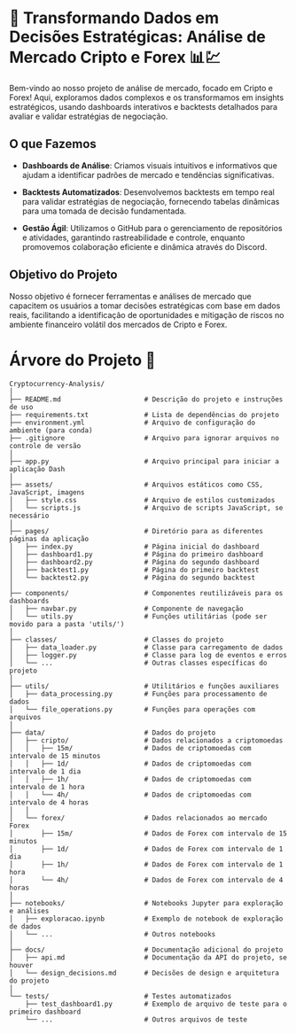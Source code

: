 # 🚀 Transformando Dados em Decisões Estratégicas: Análise de Mercado Cripto e Forex 📊💹

Bem-vindo ao nosso projeto de análise de mercado, focado em Cripto e Forex! Aqui, exploramos dados complexos e os transformamos em insights estratégicos, usando dashboards interativos e backtests detalhados para avaliar e validar estratégias de negociação.

## O que Fazemos

- **Dashboards de Análise**: Criamos visuais intuitivos e informativos que ajudam a identificar padrões de mercado e tendências significativas.

- **Backtests Automatizados**: Desenvolvemos backtests em tempo real para validar estratégias de negociação, fornecendo tabelas dinâmicas para uma tomada de decisão fundamentada.

- **Gestão Ágil**: Utilizamos o GitHub para o gerenciamento de repositórios e atividades, garantindo rastreabilidade e controle, enquanto promovemos colaboração eficiente e dinâmica através do Discord.

## Objetivo do Projeto

Nosso objetivo é fornecer ferramentas e análises de mercado que capacitem os usuários a tomar decisões estratégicas com base em dados reais, facilitando a identificação de oportunidades e mitigação de riscos no ambiente financeiro volátil dos mercados de Cripto e Forex.

# Árvore do Projeto 🌳

```plaintext
Cryptocurrency-Analysis/
│
├── README.md                     # Descrição do projeto e instruções de uso
├── requirements.txt              # Lista de dependências do projeto
├── environment.yml               # Arquivo de configuração do ambiente (para conda)
├── .gitignore                    # Arquivo para ignorar arquivos no controle de versão
│
├── app.py                        # Arquivo principal para iniciar a aplicação Dash
│
├── assets/                       # Arquivos estáticos como CSS, JavaScript, imagens
│   ├── style.css                 # Arquivo de estilos customizados
│   └── scripts.js                # Arquivo de scripts JavaScript, se necessário
│
├── pages/                        # Diretório para as diferentes páginas da aplicação
│   ├── index.py                  # Página inicial do dashboard
│   ├── dashboard1.py             # Página do primeiro dashboard
│   ├── dashboard2.py             # Página do segundo dashboard
│   ├── backtest1.py              # Página do primeiro backtest
│   └── backtest2.py              # Página do segundo backtest
│
├── components/                   # Componentes reutilizáveis para os dashboards
│   ├── navbar.py                 # Componente de navegação
│   └── utils.py                  # Funções utilitárias (pode ser movido para a pasta 'utils/')
│
├── classes/                      # Classes do projeto
│   ├── data_loader.py            # Classe para carregamento de dados
│   ├── logger.py                 # Classe para log de eventos e erros
│   └── ...                       # Outras classes específicas do projeto
│
├── utils/                        # Utilitários e funções auxiliares
│   ├── data_processing.py        # Funções para processamento de dados
│   └── file_operations.py        # Funções para operações com arquivos
│
├── data/                         # Dados do projeto
│   ├── cripto/                   # Dados relacionados a criptomoedas
│   │   ├── 15m/                  # Dados de criptomoedas com intervalo de 15 minutos
│   │   ├── 1d/                   # Dados de criptomoedas com intervalo de 1 dia
│   │   ├── 1h/                   # Dados de criptomoedas com intervalo de 1 hora
│   │   └── 4h/                   # Dados de criptomoedas com intervalo de 4 horas
│   │
│   └── forex/                    # Dados relacionados ao mercado Forex
│       ├── 15m/                  # Dados de Forex com intervalo de 15 minutos
│       ├── 1d/                   # Dados de Forex com intervalo de 1 dia
│       ├── 1h/                   # Dados de Forex com intervalo de 1 hora
│       └── 4h/                   # Dados de Forex com intervalo de 4 horas
│
├── notebooks/                    # Notebooks Jupyter para exploração e análises
│   ├── exploracao.ipynb          # Exemplo de notebook de exploração de dados
│   └── ...                       # Outros notebooks
│
├── docs/                         # Documentação adicional do projeto
│   ├── api.md                    # Documentação da API do projeto, se houver
│   └── design_decisions.md       # Decisões de design e arquitetura do projeto
│
└── tests/                        # Testes automatizados
    ├── test_dashboard1.py        # Exemplo de arquivo de teste para o primeiro dashboard
    └── ...                       # Outros arquivos de teste
